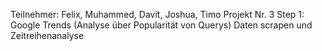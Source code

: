 Teilnehmer: Felix, Muhammed, Davit, Joshua, Timo
Projekt Nr. 3
Step 1: Google Trends (Analyse über Popularität von Querys) Daten scrapen und Zeitreihenanalyse 
